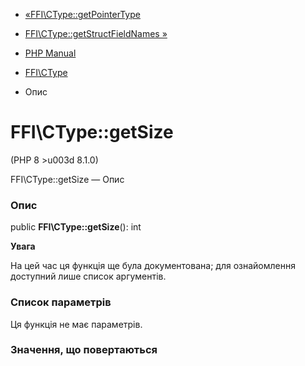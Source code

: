 - [«FFI\CType::getPointerType](ffi-ctype.getpointertype.md)
- [FFI\CType::getStructFieldNames
»](ffi-ctype.getstructfieldnames.md)

- [PHP Manual](index.md)
- [FFI\CType](class.ffi-ctype.md)
- Опис

# FFI\CType::getSize

(PHP 8 \>u003d 8.1.0)

FFI\CType::getSize — Опис

### Опис

public **FFI\CType::getSize**(): int

**Увага**

На цей час ця функція ще була документована; для
ознайомлення доступний лише список аргументів.

### Список параметрів

Ця функція не має параметрів.

### Значення, що повертаються
